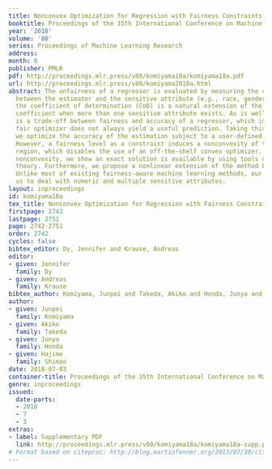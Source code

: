 ```yaml
---
title: Nonconvex Optimization for Regression with Fairness Constraints
booktitle: Proceedings of the 35th International Conference on Machine Learning
year: '2018'
volume: '80'
series: Proceedings of Machine Learning Research
address: 
month: 0
publisher: PMLR
pdf: http://proceedings.mlr.press/v80/komiyama18a/komiyama18a.pdf
url: http://proceedings.mlr.press/v80/komiyama2018a.html
abstract: The unfairness of a regressor is evaluated by measuring the correlation
  between the estimator and the sensitive attribute (e.g., race, gender, age), and
  the coefficient of determination (CoD) is a natural extension of the correlation
  coefficient when more than one sensitive attribute exists. As is well known, there
  is a trade-off between fairness and accuracy of a regressor, which implies a perfectly
  fair optimizer does not always yield a useful prediction. Taking this into consideration,
  we optimize the accuracy of the estimation subject to a user-defined level of fairness.
  However, a fairness level as a constraint induces a nonconvexity of the feasible
  region, which disables the use of an off-the-shelf convex optimizer. Despite such
  nonconvexity, we show an exact solution is available by using tools of global optimization
  theory. Furthermore, we propose a nonlinear extension of the method by kernel representation.
  Unlike most of existing fairness-aware machine learning methods, our method allows
  us to deal with numeric and multiple sensitive attributes.
layout: inproceedings
id: komiyama18a
tex_title: Nonconvex Optimization for Regression with Fairness Constraints
firstpage: 2742
lastpage: 2751
page: 2742-2751
order: 2742
cycles: false
bibtex_editor: Dy, Jennifer and Krause, Andreas
editor:
- given: Jennifer
  family: Dy
- given: Andreas
  family: Krause
bibtex_author: Komiyama, Junpei and Takeda, Akiko and Honda, Junya and Shimao, Hajime
author:
- given: Junpei
  family: Komiyama
- given: Akiko
  family: Takeda
- given: Junya
  family: Honda
- given: Hajime
  family: Shimao
date: 2018-07-03
container-title: Proceedings of the 35th International Conference on Machine Learning
genre: inproceedings
issued:
  date-parts:
  - 2018
  - 7
  - 3
extras:
- label: Supplementary PDF
  link: http://proceedings.mlr.press/v80/komiyama18a/komiyama18a-supp.pdf
# Format based on citeproc: http://blog.martinfenner.org/2013/07/30/citeproc-yaml-for-bibliographies/
---
```

